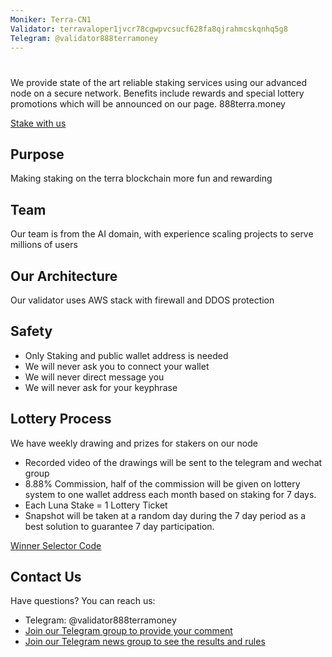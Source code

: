```yaml
---
Moniker: Terra-CN1
Validator: terravaloper1jvcr78cgwpvcsucf628fa8qjrahmcskqnhq5g8
Telegram: @validator888terramoney
---
```



# <moniker>

We provide state of the art reliable staking services using our advanced node on a secure network.
Benefits include rewards and special lottery promotions which will be announced on our page.
888terra.money

[Stake with us](https://station.terra.money/validator/terravaloper1jvcr78cgwpvcsucf628fa8qjrahmcskqnhq5g8)
## Purpose
Making staking on the terra blockchain more fun and rewarding

## Team

Our team is from the AI domain, with experience scaling projects to serve millions of users


## Our Architecture

Our validator uses AWS stack with firewall and DDOS protection

## Safety
- Only Staking and public wallet address is needed
- We will never ask you to connect your wallet 
- We will never direct message you
- We will never ask for your keyphrase

## Lottery Process

We have weekly drawing and prizes for stakers on our node

- Recorded video of the drawings will be sent to the telegram and wechat group
- 8.88% Commission, half of the commission will be given on lottery system to one wallet address each month based on staking for 7 days. 
- Each Luna Stake = 1 Lottery Ticket
- Snapshot will be taken at a random day during the 7 day period as a best solution to guarantee 7 day participation.

[Winner Selector Code](https://raw.githubusercontent.com/888terramoney/terra_money/main/888terramoney.py)

## Contact Us

Have questions? You can reach us:

- Telegram: @validator888terramoney
- [Join our Telegram group to provide your comment](https://t.me/terra_money_chat)
- [Join our Telegram news group to see the results and rules](https://t.me/terra_money_news)


